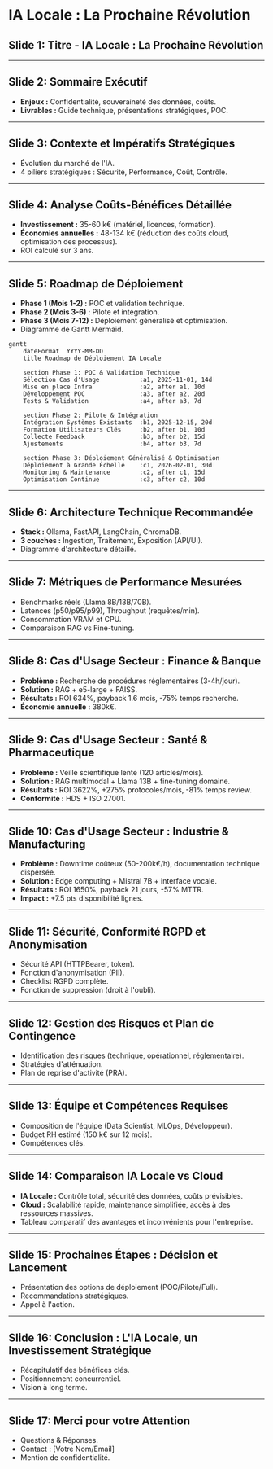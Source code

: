 # IA Locale : La Prochaine Révolution

## Slide 1: Titre - IA Locale : La Prochaine Révolution

---

## Slide 2: Sommaire Exécutif

*   **Enjeux :** Confidentialité, souveraineté des données, coûts.
*   **Livrables :** Guide technique, présentations stratégiques, POC.

---

## Slide 3: Contexte et Impératifs Stratégiques

*   Évolution du marché de l'IA.
*   4 piliers stratégiques : Sécurité, Performance, Coût, Contrôle.

---

## Slide 4: Analyse Coûts-Bénéfices Détaillée

*   **Investissement :** 35-60 k€ (matériel, licences, formation).
*   **Économies annuelles :** 48-134 k€ (réduction des coûts cloud, optimisation des processus).
*   ROI calculé sur 3 ans.

---

## Slide 5: Roadmap de Déploiement

*   **Phase 1 (Mois 1-2) :** POC et validation technique.
*   **Phase 2 (Mois 3-6) :** Pilote et intégration.
*   **Phase 3 (Mois 7-12) :** Déploiement généralisé et optimisation.
*   Diagramme de Gantt Mermaid.

```mermaid
gantt
    dateFormat  YYYY-MM-DD
    title Roadmap de Déploiement IA Locale

    section Phase 1: POC & Validation Technique
    Sélection Cas d'Usage           :a1, 2025-11-01, 14d
    Mise en place Infra             :a2, after a1, 10d
    Développement POC               :a3, after a2, 20d
    Tests & Validation              :a4, after a3, 7d

    section Phase 2: Pilote & Intégration
    Intégration Systèmes Existants  :b1, 2025-12-15, 20d
    Formation Utilisateurs Clés     :b2, after b1, 10d
    Collecte Feedback               :b3, after b2, 15d
    Ajustements                     :b4, after b3, 7d

    section Phase 3: Déploiement Généralisé & Optimisation
    Déploiement à Grande Échelle    :c1, 2026-02-01, 30d
    Monitoring & Maintenance        :c2, after c1, 15d
    Optimisation Continue           :c3, after c2, 10d
```

---

## Slide 6: Architecture Technique Recommandée

*   **Stack :** Ollama, FastAPI, LangChain, ChromaDB.
*   **3 couches :** Ingestion, Traitement, Exposition (API/UI).
*   Diagramme d'architecture détaillé.

---

## Slide 7: Métriques de Performance Mesurées

*   Benchmarks réels (Llama 8B/13B/70B).
*   Latences (p50/p95/p99), Throughput (requêtes/min).
*   Consommation VRAM et CPU.
*   Comparaison RAG vs Fine-tuning.

---

## Slide 8: Cas d'Usage Secteur : Finance & Banque

*   **Problème :** Recherche de procédures réglementaires (3-4h/jour).
*   **Solution :** RAG + e5-large + FAISS.
*   **Résultats :** ROI 634%, payback 1.6 mois, -75% temps recherche.
*   **Économie annuelle :** 380k€.

---

## Slide 9: Cas d'Usage Secteur : Santé & Pharmaceutique

*   **Problème :** Veille scientifique lente (120 articles/mois).
*   **Solution :** RAG multimodal + Llama 13B + fine-tuning domaine.
*   **Résultats :** ROI 3622%, +275% protocoles/mois, -81% temps review.
*   **Conformité :** HDS + ISO 27001.

---

## Slide 10: Cas d'Usage Secteur : Industrie & Manufacturing

*   **Problème :** Downtime coûteux (50-200k€/h), documentation technique dispersée.
*   **Solution :** Edge computing + Mistral 7B + interface vocale.
*   **Résultats :** ROI 1650%, payback 21 jours, -57% MTTR.
*   **Impact :** +7.5 pts disponibilité lignes.

---

## Slide 11: Sécurité, Conformité RGPD et Anonymisation

*   Sécurité API (HTTPBearer, token).
*   Fonction d'anonymisation (PII).
*   Checklist RGPD complète.
*   Fonction de suppression (droit à l'oubli).

---

## Slide 12: Gestion des Risques et Plan de Contingence

*   Identification des risques (technique, opérationnel, réglementaire).
*   Stratégies d'atténuation.
*   Plan de reprise d'activité (PRA).

---

## Slide 13: Équipe et Compétences Requises

*   Composition de l'équipe (Data Scientist, MLOps, Développeur).
*   Budget RH estimé (150 k€ sur 12 mois).
*   Compétences clés.

---

## Slide 14: Comparaison IA Locale vs Cloud

*   **IA Locale :** Contrôle total, sécurité des données, coûts prévisibles.
*   **Cloud :** Scalabilité rapide, maintenance simplifiée, accès à des ressources massives.
*   Tableau comparatif des avantages et inconvénients pour l'entreprise.

---

## Slide 15: Prochaines Étapes : Décision et Lancement

*   Présentation des options de déploiement (POC/Pilote/Full).
*   Recommandations stratégiques.
*   Appel à l'action.

---

## Slide 16: Conclusion : L'IA Locale, un Investissement Stratégique

*   Récapitulatif des bénéfices clés.
*   Positionnement concurrentiel.
*   Vision à long terme.

---

## Slide 17: Merci pour votre Attention

*   Questions & Réponses.
*   Contact : [Votre Nom/Email]
*   Mention de confidentialité.
